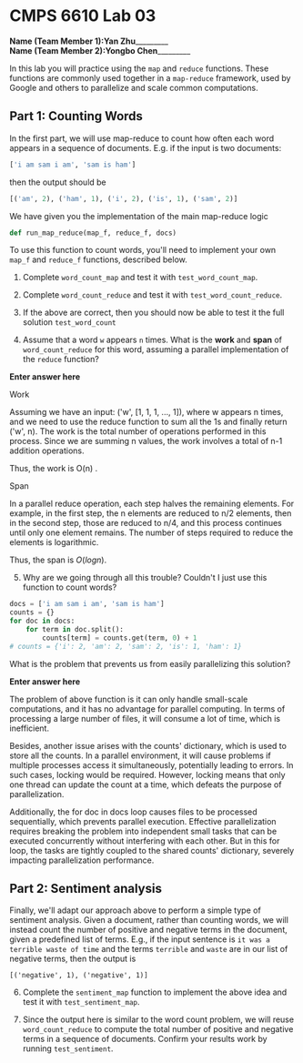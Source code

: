 # CMPS 6610  Lab 03

**Name (Team Member 1):**________Yan Zhu_________________  
**Name (Team Member 2):**________Yongbo Chen_________________


In this lab you will practice using the `map` and `reduce` functions. These functions are commonly used together in a `map-reduce` framework, used by Google and others to parallelize and scale common computations.


## Part 1: Counting Words

In the first part, we will use map-reduce to count how often each word appears in a sequence of documents. E.g. if the input is two documents:

```python
['i am sam i am', 'sam is ham']
```

then the output should be

```python
[('am', 2), ('ham', 1), ('i', 2), ('is', 1), ('sam', 2)]
```

We have given you the implementation of the main map-reduce logic
```python
def run_map_reduce(map_f, reduce_f, docs)
```

To use this function to count words, you'll need to implement your own `map_f` and `reduce_f` functions, described below.

1. Complete `word_count_map` and test it with `test_word_count_map`.

2. Complete `word_count_reduce` and test it with `test_word_count_reduce`.

3. If the above are correct, then you should now be able to test it the full solution `test_word_count`

4. Assume that a word `w` appears `n` times. What is the **work** and **span** of `word_count_reduce` for this word, assuming a parallel implementation of the `reduce` function?


**Enter answer here**

Work

Assuming we have an input: ('w', [1, 1, 1, ..., 1]), where w appears n times, and we need to use the reduce function to sum all the 1s and finally return ('w', n). The work is the total number of operations performed in this process. Since we are summing n values, the work involves a total of n-1 addition operations.

Thus, the work is  O(n) .

Span

In a parallel reduce operation, each step halves the remaining elements. For example, in the first step, the n elements are reduced to n/2 elements, then in the second step, those are reduced to n/4, and this process continues until only one element remains. The number of steps required to reduce the elements is logarithmic.

Thus, the span is  $O(log n)$.

5. Why are we going through all this trouble? Couldn't I just use this function to count words?

```python
docs = ['i am sam i am', 'sam is ham']
counts = {}
for doc in docs:
    for term in doc.split():
        counts[term] = counts.get(term, 0) + 1
# counts = {'i': 2, 'am': 2, 'sam': 2, 'is': 1, 'ham': 1}
```

What is the problem that prevents us from easily parallelizing this solution?

**Enter answer here**

The problem of above function is it can only handle small-scale computations, and it has no advantage for parallel computing. In terms of processing a large number of files, it will consume a lot of time, which is inefficient.

Besides, another issue arises with the counts' dictionary, which is used to store all the counts. In a parallel environment, it will cause problems if multiple processes access it simultaneously, potentially leading to errors. In such cases, locking would be required. However, locking means that only one thread can update the count at a time, which defeats the purpose of parallelization.

Additionally, the for doc in docs loop causes files to be processed sequentially, which prevents parallel execution. Effective parallelization requires breaking the problem into independent small tasks that can be executed concurrently without interfering with each other. But in this for loop, the tasks are tightly coupled to the shared counts' dictionary, severely impacting parallelization performance.

## Part 2: Sentiment analysis

Finally, we'll adapt our approach above to perform a simple type of sentiment analysis. Given a document, rather than counting words, we will instead count the number of positive and negative terms in the document, given a predefined list of terms. E.g., if the input sentence is `it was a terrible waste of time` and the terms `terrible` and `waste` are in our list of negative terms, then the output is

`[('negative', 1), ('negative', 1)]`

6. Complete the `sentiment_map` function to implement the above idea and test it with `test_sentiment_map`.

7. Since the output here is similar to the word count problem, we will reuse `word_count_reduce` to compute the total number of positive and negative terms in a sequence of documents. Confirm your results work by running `test_sentiment`.
